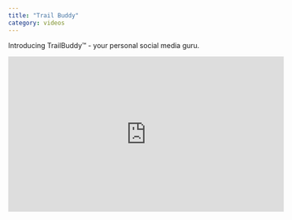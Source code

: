 ```yaml
---
title: "Trail Buddy"
category: videos
---
```


Introducing TrailBuddy™️ - your personal social media guru.

<p>
<iframe
  width="560"
  height="315"
  src="https://www.youtube.com/embed/tktCM96s68I"
  frameborder="0"
  allowfullscreen>
</iframe>
</p>
